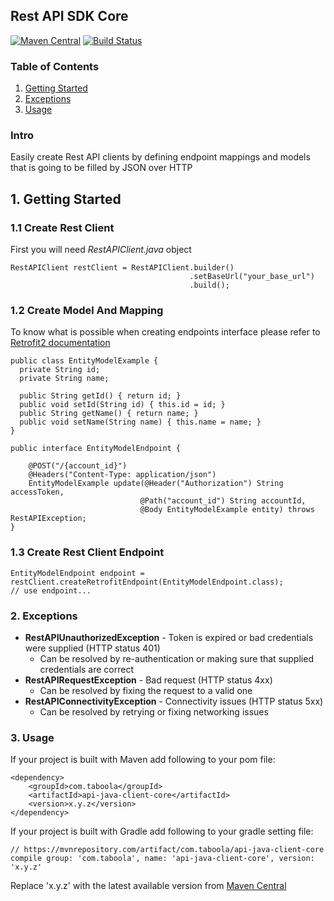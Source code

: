 ## Rest API SDK Core

[![Maven Central](https://maven-badges.herokuapp.com/maven-central/com.taboola/api-java-client-core/badge.svg?style=plastic)](https://maven-badges.herokuapp.com/maven-central/com.taboola/api-java-client-core)
[![Build Status](https://travis-ci.com/taboola/api-java-client-core.svg?branch=master)](https://travis-ci.com/taboola/api-java-client-core)

### Table of Contents
1. [Getting Started](#1-getting-started)
2. [Exceptions](#2-exceptions)
3. [Usage](#3-usage)

### Intro
Easily create Rest API clients by defining endpoint mappings and models that is going to be filled by JSON over HTTP

## 1. Getting Started

### 1.1 Create Rest Client
First you will need _RestAPIClient.java_ object
```
RestAPIClient restClient = RestAPIClient.builder()
                                        .setBaseUrl("your_base_url")
                                        .build();
```

### 1.2 Create Model And Mapping
To know what is possible when creating endpoints interface please refer to [Retrofit2 documentation](https://square.github.io/retrofit/)
```
public class EntityModelExample {
  private String id;
  private String name;

  public String getId() { return id; }
  public void setId(String id) { this.id = id; }
  public String getName() { return name; }
  public void setName(String name) { this.name = name; }
}

public interface EntityModelEndpoint {

    @POST("/{account_id}")
    @Headers("Content-Type: application/json")
    EntityModelExample update(@Header("Authorization") String accessToken,
                             @Path("account_id") String accountId,
                             @Body EntityModelExample entity) throws RestAPIException;
}
```

### 1.3 Create Rest Client Endpoint
```
EntityModelEndpoint endpoint = restClient.createRetrofitEndpoint(EntityModelEndpoint.class);
// use endpoint...
```

### 2. Exceptions

- **RestAPIUnauthorizedException** - Token is expired or bad credentials were supplied (HTTP status 401)
  - Can be resolved by re-authentication or making sure that supplied credentials are correct
- **RestAPIRequestException** - Bad request (HTTP status 4xx)
  - Can be resolved by fixing the request to a valid one
- **RestAPIConnectivityException** - Connectivity issues (HTTP status 5xx)
  - Can be resolved by retrying or fixing networking issues

### 3. Usage

If your project is built with Maven add following to your pom file:

```
<dependency>
    <groupId>com.taboola</groupId>
    <artifactId>api-java-client-core</artifactId>
    <version>x.y.z</version>
</dependency>
```

If your project is built with Gradle add following to your gradle setting file:

```
// https://mvnrepository.com/artifact/com.taboola/api-java-client-core
compile group: 'com.taboola', name: 'api-java-client-core', version: 'x.y.z'
```

Replace 'x.y.z' with the latest available version from [Maven Central](https://mvnrepository.com/artifact/com.taboola/api-java-client-core)
